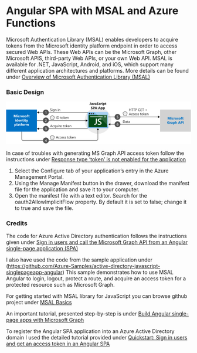 # Angular SPA with MSAL and Azure Functions

Microsoft Authentication Library (MSAL) enables developers to acquire tokens from the Microsoft identity platform endpoint in order to access secured Web APIs. These Web APIs can be the Microsoft Graph, other Microsoft APIS, third-party Web APIs, or your own Web API. MSAL is available for .NET, JavaScript, Android, and iOS, which support many different application architectures and platforms. More details can be found under [Overview of Microsoft Authentication Library (MSAL)](https://docs.microsoft.com/en-us/azure/active-directory/develop/msal-overview)

### Basic Design

![](https://github.com/antongeorgescu/angularui-with-azfunctions/blob/master/documentation/Angular_SPA_with_MS_Graph_API_Basic_Design.png)

In case of troubles with generating MS Graph API access token follow the instructions under [Response type ‘token’ is not enabled for the application](https://community.dynamics.com/crm/b/akmscrmblog/posts/response-type-token-is-not-enabled-for-the-application)
1. Select the Configure tab of your application’s entry in the Azure Management Portal.
2. Using the Manage Manifest button in the drawer, download the manifest file for the application and save it to your computer.
3. Open the manifest file with a text editor. Search for the oauth2AllowImplicitFlow property. By default it is set to false; change it to true and save the file.

### Credits
The code for Azure Active Directory authentication follows the instructions given under [Sign in users and call the Microsoft Graph API from an Angular single-page application (SPA)](https://docs.microsoft.com/en-us/azure/active-directory/develop/tutorial-v2-angular)

I also have used the code from the sample application under (https://github.com/Azure-Samples/active-directory-javascript-singlepageapp-angular) This sample demonstrates how to use MSAL Angular to login, logout, protect a route, and acquire an access token for a protected resource such as Microsoft Graph.

For getting started with MSAL library for JavaScript you can browse github project under [MSAL Basics](https://github.com/AzureAD/microsoft-authentication-library-for-js/wiki/MSAL-basics)

An important tutorial, presented step-by-step is under [Build Angular single-page apps with Microsoft Graph](https://docs.microsoft.com/en-us/graph/tutorials/angular)

To register the Angular SPA application into an Azure Active Directory domain I used the detailed tutorial provided under [Quickstart: Sign in users and get an access token in an Angular SPA](https://docs.microsoft.com/en-us/azure/active-directory/develop/quickstart-v2-angular)
